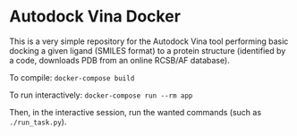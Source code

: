 # Autodock Vina Docker
This is a very simple repository for the Autodock Vina tool performing basic docking a given ligand (SMILES format) to a protein structure (identified by a code, downloads PDB from an online RCSB/AF database).

To compile: `docker-compose build`

To run interactively: `docker-compose run --rm app`

Then, in the interactive session, run the wanted commands (such as `./run_task.py`).